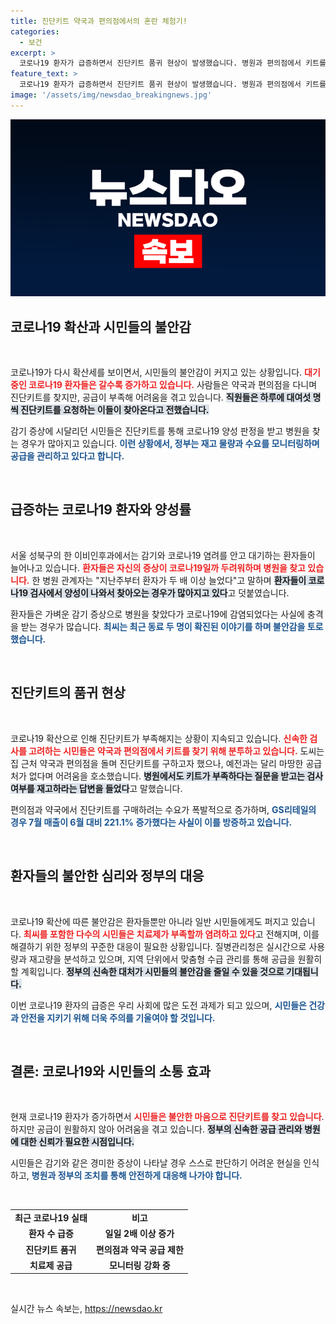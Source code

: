 ```yaml
---
title: 진단키트 약국과 편의점에서의 혼란 체험기!
categories:
  - 보건
excerpt: >
  코로나19 환자가 급증하면서 진단키트 품귀 현상이 발생했습니다. 병원과 편의점에서 키트를 찾는 사람들의 발길이 끊이지 않지만 공급이 제한적입니다. 불안한 시민들이 치료제 부족을 염려하는 가운데, 감기 증상으로 병원을 찾는 환자들이 늘어나고 있습니다.
feature_text: >
  코로나19 환자가 급증하면서 진단키트 품귀 현상이 발생했습니다. 병원과 편의점에서 키트를 찾는 사람들의 발길이 끊이지 않지만 공급이 제한적입니다. 불안한 시민들이 치료제 부족을 염려하는 가운데, 감기 증상으로 병원을 찾는 환자들이 늘어나고 있습니다.
image: '/assets/img/newsdao_breakingnews.jpg'
---
```


<p><img src="/assets/img/newsdao_breakingnews.jpg" alt="pcversion 속보" /></p>

<h2 data-ke-size="size26">코로나19 확산과 시민들의 불안감</h2>

<p data-ke-size="size16">&nbsp;</p>

<p>코로나19가 다시 확산세를 보이면서, 시민들의 불안감이 커지고 있는 상황입니다. <b><span style="color: #ee2323;">대기 중인 코로나19 환자들은 갈수록 증가하고 있습니다.</span></b> 사람들은 약국과 편의점을 다니며 진단키트를 찾지만, 공급이 부족해 어려움을 겪고 있습니다. <b><span style="background-color: #21538527;">직원들은 하루에 대여섯 명씩 진단키트를 요청하는 이들이 찾아온다고 전했습니다.</span></b> </p>

<p>감기 증상에 시달리던 시민들은 진단키트를 통해 코로나19 양성 판정을 받고 병원을 찾는 경우가 많아지고 있습니다. <b><span style="color: #1a5490;">이런 상황에서, 정부는 재고 물량과 수요를 모니터링하며 공급을 관리하고 있다고 합니다.</span></b> </p>

<p data-ke-size="size16">&nbsp;</p>

<h2 data-ke-size="size26">급증하는 코로나19 환자와 양성률</h2>

<p data-ke-size="size16">&nbsp;</p>

<p>서울 성북구의 한 이비인후과에서는 감기와 코로나19 염려를 안고 대기하는 환자들이 늘어나고 있습니다. <b><span style="color: #ee2323;">환자들은 자신의 증상이 코로나19일까 두려워하며 병원을 찾고 있습니다.</span></b> 한 병원 관계자는 "지난주부터 환자가 두 배 이상 늘었다"고 말하며 <b><span style="background-color: #21538527;">환자들이 코로나19 검사에서 양성이 나와서 찾아오는 경우가 많아지고 있다</span></b>고 덧붙였습니다.</p>

<p>환자들은 가벼운 감기 증상으로 병원을 찾았다가 코로나19에 감염되었다는 사실에 충격을 받는 경우가 많습니다. <b><span style="color: #1a5490;">최씨는 최근 동료 두 명이 확진된 이야기를 하며 불안감을 토로했습니다.</span></b> </p>

<p data-ke-size="size16">&nbsp;</p>

<h2 data-ke-size="size26">진단키트의 품귀 현상</h2>

<p data-ke-size="size16">&nbsp;</p>

<p>코로나19 확산으로 인해 진단키트가 부족해지는 상황이 지속되고 있습니다. <b><span style="color: #ee2323;">신속한 검사를 고려하는 시민들은 약국과 편의점에서 키트를 찾기 위해 분투하고 있습니다.</span></b> 도씨는 집 근처 약국과 편의점을 돌며 진단키트를 구하고자 했으나, 예전과는 달리 마땅한 공급처가 없다며 어려움을 호소했습니다. <b><span style="background-color: #21538527;">병원에서도 키트가 부족하다는 질문을 받고는 검사 여부를 재고하라는 답변을 들었다</span></b>고 말했습니다.</p>

<p>편의점과 약국에서 진단키트를 구매하려는 수요가 폭발적으로 증가하며, <b><span style="color: #1a5490;">GS리테일의 경우 7월 매출이 6월 대비 221.1% 증가했다는 사실이 이를 방증하고 있습니다.</span></b> </p>

<p data-ke-size="size16">&nbsp;</p>

<h2 data-ke-size="size26">환자들의 불안한 심리와 정부의 대응</h2>

<p data-ke-size="size16">&nbsp;</p>

<p>코로나19 확산에 따른 불안감은 환자들뿐만 아니라 일반 시민들에게도 퍼지고 있습니다. <b><span style="color: #ee2323;">최씨를 포함한 다수의 시민들은 치료제가 부족할까 염려하고 있다</span></b>고 전해지며, 이를 해결하기 위한 정부의 꾸준한 대응이 필요한 상황입니다. 질병관리청은 실시간으로 사용량과 재고량을 분석하고 있으며, 지역 단위에서 맞춤형 수급 관리를 통해 공급을 원활히 할 계획입니다. <b><span style="background-color: #21538527;">정부의 신속한 대처가 시민들의 불안감을 줄일 수 있을 것으로 기대됩니다.</span></b></p>

<p>이번 코로나19 환자의 급증은 우리 사회에 많은 도전 과제가 되고 있으며, <b><span style="color: #1a5490;">시민들은 건강과 안전을 지키기 위해 더욱 주의를 기울여야 할 것입니다.</span></b></p>

<p data-ke-size="size16">&nbsp;</p>

<h2 data-ke-size="size26">결론: 코로나19와 시민들의 소통 효과</h2>

<p data-ke-size="size16">&nbsp;</p>

<p>현재 코로나19 환자가 증가하면서 <b><span style="color: #ee2323;">시민들은 불안한 마음으로 진단키트를 찾고 있습니다</span></b>. 하지만 공급이 원활하지 않아 어려움을 겪고 있습니다. <b><span style="background-color: #21538527;">정부의 신속한 공급 관리와 병원에 대한 신뢰가 필요한 시점입니다.</span></b> </p>

<p>시민들은 감기와 같은 경미한 증상이 나타날 경우 스스로 판단하기 어려운 현실을 인식하고, <b><span style="color: #1a5490;">병원과 정부의 조치를 통해 안전하게 대응해 나가야 합니다.</span></b> </p>

<p data-ke-size="size16">&nbsp;</p>

<table style="border-collapse: collapse; width: 100%;">
    <tbody>
        <tr>
            <td style="text-align: center; height: 17px;"><b>최근 코로나19 실태</b></td>
            <td style="text-align: center; height: 17px;"><b>비고</b></td>
        </tr>
        <tr>
            <td style="text-align: center; height: 17px;"><b>환자 수 급증</b></td>
            <td style="text-align: center; height: 17px;"><b>일일 2배 이상 증가</b></td>
        </tr>
        <tr>
            <td style="text-align: center; height: 17px;"><b>진단키트 품귀</b></td>
            <td style="text-align: center; height: 17px;"><b>편의점과 약국 공급 제한</b></td>
        </tr>
        <tr>
            <td style="text-align: center; height: 17px;"><b>치료제 공급</b></td>
            <td style="text-align: center; height: 17px;"><b>모니터링 강화 중</b></td>
        </tr>
    </tbody>
</table> 

<p data-ke-size="size16">&nbsp;</p>
실시간 뉴스 속보는, <a href="https://newsdao.kr" rel="dofollow">https://newsdao.kr</a>


